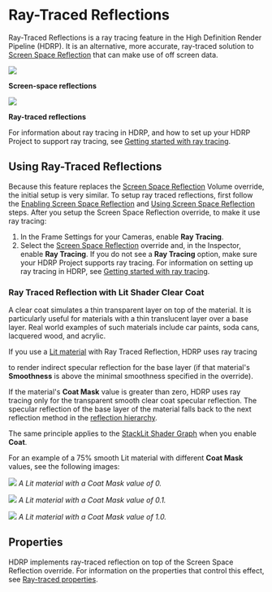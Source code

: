 # Ray-Traced Reflections

Ray-Traced Reflections is a ray tracing feature in the High Definition Render Pipeline (HDRP). It is an alternative, more accurate, ray-traced solution to [Screen Space Reflection](Override-Screen-Space-Reflection.md) that can make use of off screen data.

![](Images/RayTracedReflections1.png)

**Screen-space reflections**

![](Images/RayTracedReflections2.png)

**Ray-traced reflections**

For information about ray tracing in HDRP, and how to set up your HDRP Project to support ray tracing, see [Getting started with ray tracing](Ray-Tracing-Getting-Started.md).

## Using Ray-Traced Reflections

Because this feature replaces the [Screen Space Reflection](Override-Screen-Space-Reflection.md) Volume override, the initial setup is very similar. To setup ray traced reflections, first follow the [Enabling Screen Space Reflection](Override-Screen-Space-Reflection.md#enabling-screen-space-reflection) and [Using Screen Space Reflection](Override-Screen-Space-Reflection.md#using-screen-space-reflection) steps. After you setup the Screen Space Reflection override, to make it use ray tracing:

1. In the Frame Settings for your Cameras, enable **Ray Tracing**.
2. Select the [Screen Space Reflection](Override-Screen-Space-Reflection.md) override and, in the Inspector, enable **Ray Tracing**. If you do not see a **Ray Tracing** option, make sure your HDRP Project supports ray tracing. For information on setting up ray tracing in HDRP, see [Getting started with ray tracing](Ray-Tracing-Getting-Started.md).

### Ray Traced Reflection with Lit Shader Clear Coat

A clear coat simulates a thin transparent layer on top of the material. It is particularly useful for materials with a thin translucent layer over a base layer. Real world examples of such materials include car paints, soda cans, lacquered wood, and acrylic.

If you use a [Lit material](Lit-Shader.md) with Ray Traced Reflection, HDRP uses ray tracing

 to render indirect specular reflection for the base layer (if that material's **Smoothness** is above the minimal smoothness specified in the override).

If the material's **Coat Mask** value is greater than zero, HDRP uses ray tracing only for the transparent smooth clear coat specular reflection. The specular reflection of the base layer of the material falls back to the next reflection method in the [reflection hierarchy](Reflection-in-HDRP.md#reflection-hierarchy).

The same principle applies to the [StackLit Shader Graph](master-stack-stacklit.md) when you enable **Coat**.

For an example of a 75% smooth Lit material with different **Coat Mask** values, see the following images:

![](Images/ray-traced-reflection-clear-coat-1.png)
*A Lit material with a Coat Mask value of 0.*

![](Images/ray-traced-reflection-clear-coat-2.png)
*A Lit material with a Coat Mask value of 0.1.*

![](Images/ray-traced-reflection-clear-coat-3.png)
*A Lit material with a Coat Mask value of 1.0.*

## Properties

HDRP implements ray-traced reflection on top of the Screen Space Reflection override. For information on the properties that control this effect, see [Ray-traced properties](Override-Screen-Space-Reflection.md#ray-traced).


